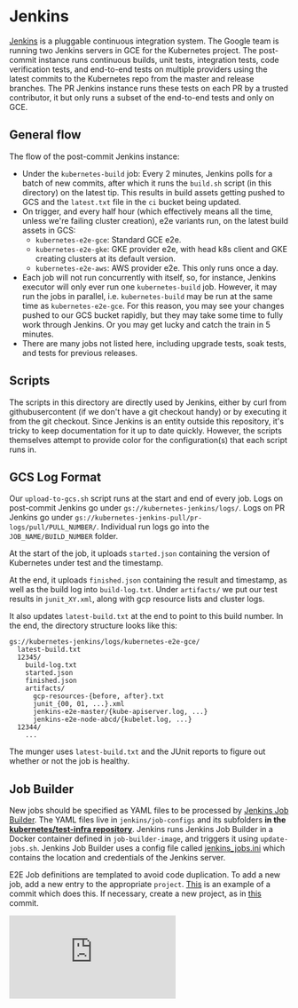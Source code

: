 # Jenkins

[Jenkins](http://jenkins-ci.org/) is a pluggable continuous
integration system. The Google team is running two Jenkins servers in GCE for
the Kubernetes project. The post-commit instance runs continuous builds, unit
tests, integration tests, code verification tests, and end-to-end tests on
multiple providers using the latest commits to the Kubernetes repo from the
master and release branches. The PR Jenkins instance runs these tests on each
PR by a trusted contributor, it but only runs a subset of the end-to-end tests
and only on GCE.

## General flow
The flow of the post-commit Jenkins instance:
* Under the `kubernetes-build` job: Every 2 minutes, Jenkins polls for a batch
  of new commits, after which it runs the `build.sh` script (in this directory)
  on the latest tip. This results in build assets getting pushed to GCS and the
  `latest.txt` file in the `ci` bucket being updated.
* On trigger, and every half hour (which effectively means all the time, unless
  we're failing cluster creation), e2e variants run, on the latest build assets
  in GCS:
  * `kubernetes-e2e-gce`: Standard GCE e2e.
  * `kubernetes-e2e-gke`: GKE provider e2e, with head k8s client and GKE
    creating clusters at its default version.
  * `kubernetes-e2e-aws`: AWS provider e2e. This only runs once a day.
* Each job will not run concurrently with itself, so, for instance,
  Jenkins executor will only ever run one `kubernetes-build`
  job. However, it may run the jobs in parallel,
  i.e. `kubernetes-build` may be run at the same time as
  `kubernetes-e2e-gce`. For this reason, you may see your changes
  pushed to our GCS bucket rapidly, but they may take some time to
  fully work through Jenkins. Or you may get lucky and catch the
  train in 5 minutes.
* There are many jobs not listed here, including upgrade tests, soak tests, and
  tests for previous releases.

## Scripts

The scripts in this directory are directly used by Jenkins, either by
curl from githubusercontent (if we don't have a git checkout handy) or
by executing it from the git checkout. Since Jenkins is an entity
outside this repository, it's tricky to keep documentation for it up
to date quickly. However, the scripts themselves attempt to provide
color for the configuration(s) that each script runs in.

## GCS Log Format

Our `upload-to-gcs.sh` script runs at the start and end of every job. Logs on
post-commit Jenkins go under `gs://kubernetes-jenkins/logs/`. Logs on PR
Jenkins go under `gs://kubernetes-jenkins-pull/pr-logs/pull/PULL_NUMBER/`.
Individual run logs go into the `JOB_NAME/BUILD_NUMBER` folder.

At the start of the job, it uploads `started.json` containing the version of
Kubernetes under test and the timestamp.

At the end, it uploads `finished.json` containing the result and timestamp, as
well as the build log into `build-log.txt`. Under `artifacts/` we put our
test results in `junit_XY.xml`, along with gcp resource lists and cluster logs.

It also updates `latest-build.txt` at the end to point to this build number.
In the end, the directory structure looks like this:

```
gs://kubernetes-jenkins/logs/kubernetes-e2e-gce/
  latest-build.txt
  12345/
    build-log.txt
    started.json
    finished.json
    artifacts/
      gcp-resources-{before, after}.txt
      junit_{00, 01, ...}.xml
      jenkins-e2e-master/{kube-apiserver.log, ...}
      jenkins-e2e-node-abcd/{kubelet.log, ...}
  12344/
    ...
```

The munger uses `latest-build.txt` and the JUnit reports to figure out whether
or not the job is healthy.

## Job Builder

New jobs should be specified as YAML files to be processed by [Jenkins Job
Builder](http://docs.openstack.org/infra/jenkins-job-builder/). The YAML files
live in `jenkins/job-configs` and its subfolders **in the
[kubernetes/test-infra repository](https://github.com/kubernetes/test-infra)**.
Jenkins runs Jenkins Job Builder in a Docker container defined in
`job-builder-image`, and triggers it using `update-jobs.sh`. Jenkins Job Builder
uses a config file called
[jenkins_jobs.ini](http://docs.openstack.org/infra/jenkins-job-builder/execution.html)
which contains the location and credentials of the Jenkins server.

E2E Job definitions are templated to avoid code duplication. To add a new job,
add a new entry to the appropriate `project`.
[This](https://github.com/kubernetes/kubernetes/commit/eb273e5a4bdd3905f881563ada4e6543c7eb96b5)
is an example of a commit which does this. If necessary, create a new project, as in
[this](https://github.com/kubernetes/kubernetes/commit/09c27cdabc300e0420a2914100bedb565c23ed73)
commit.

[![Analytics](https://kubernetes-site.appspot.com/UA-36037335-10/GitHub/hack/jenkins/README.md?pixel)]()
